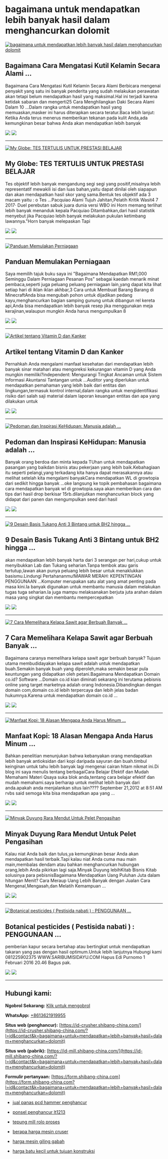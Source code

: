 # bagaimana untuk mendapatkan lebih banyak hasil dalam menghancurkan dolomit

<a href="https://swt.shibang-china.com/?l=id&img&k=bagaimana+untuk+mendapatkan+lebih+banyak+hasil+dalam+menghancurkan+dolomit" target="_blank">![bagaimana untuk mendapatkan lebih banyak hasil dalam menghancurkan dolomit](http://static.shibang-china.com/all-800x300/264.jpg)</a>

## Bagaimana Cara Mengatasi Kutil Kelamin Secara Alami …
Bagaimana Cara Mengatasi Kutil Kelamin Secara Alami Berbicara mengenai penyakit yang satu ini banyak penderita yang sudah melakukan perawatan akan tetapi belum mendapatkan hasil yang maksimal.Hal ini terjadi karena ketidak sabaran dan mengerti25 Cara Menghilangkan Daki Secara Alami Dalam 10 …Dalam rangka untuk mendapatkan hasil yang memuaskan,masker ini harus diterapkan secara teratur.Baca lebih lanjut: Ketika Anda terus menerus memberikan tekanan pada kulit Anda,ada kemungkinan besar bahwa Anda akan mendapatkan lebih banyak


<a href="https://whatsapp.shibangsoft.com/WhatsApp.php" target="_blank" title="WhatsApp">![](http://static.shibang-china.com/icon/whatsapp.png)</a> <a href="https://swt.shibang-china.com/?l=id&icon&k=bagaimana+untuk+mendapatkan+lebih+banyak+hasil+dalam+menghancurkan+dolomit" target="_blank">![](http://static.shibang-china.com/icon/chat-id.png)</a>

---

<a href="https://swt.shibang-china.com/?l=id&img&k=bagaimana+untuk+mendapatkan+lebih+banyak+hasil+dalam+menghancurkan+dolomit" target="_blank">![My Globe: TES TERTULIS UNTUK PRESTASI BELAJAR](http://static.shibang-china.com/all-800x300/394.jpg)</a>

## My Globe: TES TERTULIS UNTUK PRESTASI BELAJAR
Tes objektif lebih banyak mengandung segi segi yang positif,misalnya lebih representatif mewakili isi dan luas bahan,yaitu dapat dinilai oleh siapapun dan akan mendapatkan hasil skor yang sama.Bentuk tes objektif ada 3 macam yaitu : o Tes …Pacquiao Alami Tujuh Jahitan,Pelatih Kritik Wasit4 7 2017· Duel perebutan sabuk juara dunia versi WBO ini Horn memang terlihat lebih banyak menanduk kepala Pacquiao Ditambahkan,dari hasil statistik menyebut jika Pacquiao lebih banyak melakukan pukulan ketimbang lawannya."Horn banyak melepaskan Tapi


<a href="https://whatsapp.shibangsoft.com/WhatsApp.php" target="_blank" title="WhatsApp">![](http://static.shibang-china.com/icon/whatsapp.png)</a> <a href="https://swt.shibang-china.com/?l=id&icon&k=bagaimana+untuk+mendapatkan+lebih+banyak+hasil+dalam+menghancurkan+dolomit" target="_blank">![](http://static.shibang-china.com/icon/chat-id.png)</a>

---

<a href="https://swt.shibang-china.com/?l=id&img&k=bagaimana+untuk+mendapatkan+lebih+banyak+hasil+dalam+menghancurkan+dolomit" target="_blank">![Panduan Memulakan Perniagaan](http://static.shibang-china.com/all-800x300/1481.jpg)</a>

## Panduan Memulakan Perniagaan
Saya memilih tajuk buku saya ini "Bagaimana Mendapatkan RM1,000 Seminggu Dalam Perniagaan Pesanan Pos" sebagai kaedah menarik minat pembaca,seperti juga peluang peluang perniagaan lain,yang dapat kita lihat setiap hari di iklan iklan akhbar,3 Cara untuk Membuat Barang Barang di MinecraftAnda bisa mengubah pohon untuk dijadikan pedang kayu,menghancurkan bagian samping gunung untuk dibangun rel kereta api,Anda bisa mendapatkan lebih banyak resep jika menggunakan meja kerajinan,walaupun mungkin Anda harus mengumpulkan 8


<a href="https://whatsapp.shibangsoft.com/WhatsApp.php" target="_blank" title="WhatsApp">![](http://static.shibang-china.com/icon/whatsapp.png)</a> <a href="https://swt.shibang-china.com/?l=id&icon&k=bagaimana+untuk+mendapatkan+lebih+banyak+hasil+dalam+menghancurkan+dolomit" target="_blank">![](http://static.shibang-china.com/icon/chat-id.png)</a>

---

<a href="https://swt.shibang-china.com/?l=id&img&k=bagaimana+untuk+mendapatkan+lebih+banyak+hasil+dalam+menghancurkan+dolomit" target="_blank">![Artikel tentang Vitamin D dan Kanker](http://static.shibang-china.com/all-800x300/1182.jpg)</a>

## Artikel tentang Vitamin D dan Kanker
Pernahkah Anda mengalami manfaat kesehatan dari mendapatkan lebih banyak sinar matahari atau mengoreksi kekurangan vitamin D yang Anda mungkin memiliki?independent: Mengurangi Tingkat Ancaman untuk Sistem Informasi Akuntansi Tantangan untuk …Auditor yang diperlukan untuk mendapatkan pemahaman yang lebih baik dari entitas dan lingkungan,termasuk kontrol internal,dalam rangka untuk mengidentifikasi risiko dari salah saji material dalam laporan keuangan entitas dan apa yang dilakukan untuk


<a href="https://whatsapp.shibangsoft.com/WhatsApp.php" target="_blank" title="WhatsApp">![](http://static.shibang-china.com/icon/whatsapp.png)</a> <a href="https://swt.shibang-china.com/?l=id&icon&k=bagaimana+untuk+mendapatkan+lebih+banyak+hasil+dalam+menghancurkan+dolomit" target="_blank">![](http://static.shibang-china.com/icon/chat-id.png)</a>

---

<a href="https://swt.shibang-china.com/?l=id&img&k=bagaimana+untuk+mendapatkan+lebih+banyak+hasil+dalam+menghancurkan+dolomit" target="_blank">![Pedoman dan Inspirasi KeHidupan: Manusia adalah …](http://static.shibang-china.com/all-800x300/456.jpg)</a>

## Pedoman dan Inspirasi KeHidupan: Manusia adalah …
Banyak orang berdoa dan minta kepada TUhan untuk mendapatkan pasangan yang baikdan bisnis atau pekerjaan yang lebih baik.Kebahagiaan itu seperti pelangi,yang terkadang kita hanya dapat merasakannya atau melihat setelah kita mengalami banyakCara mendapatkan WL di growtopia dari sedikit hingga banyak …oke langsung ke topik pembahasan bagaimana cara mendapatkan banyak wl di growtopia.saya akan memberikan cara dan tips dari hasil drop berkisar 15rb.dilanjutkan menghancurkan block yang didapat dari panen dan mengumpulkan seed dari hasil


<a href="https://whatsapp.shibangsoft.com/WhatsApp.php" target="_blank" title="WhatsApp">![](http://static.shibang-china.com/icon/whatsapp.png)</a> <a href="https://swt.shibang-china.com/?l=id&icon&k=bagaimana+untuk+mendapatkan+lebih+banyak+hasil+dalam+menghancurkan+dolomit" target="_blank">![](http://static.shibang-china.com/icon/chat-id.png)</a>

---

<a href="https://swt.shibang-china.com/?l=id&img&k=bagaimana+untuk+mendapatkan+lebih+banyak+hasil+dalam+menghancurkan+dolomit" target="_blank">![9 Desain Basis Tukang Anti 3 Bintang untuk BH2 hingga …](http://static.shibang-china.com/all-800x300/1502.jpg)</a>

## 9 Desain Basis Tukang Anti 3 Bintang untuk BH2 hingga …
akan mendapatkan lebih banyak harta dari 3 serangan per hari,cukup untuk menyibukkan Lab dan Tukang seharian.Tanpa tembok atau garis tertutup,lawan akan punya peluang lebih besar untuk menaklukkan basismu.Lindungi Pertahananmu!MAWAR MERAH: KEPENTINGAN PENGGUNAAN …Komputer merupakan satu alat yang amat penting pada masa kini.Ia banyak digunakan untuk membantu manusia dalam melakukan tugas tuga seharian.Ia juga mampu melaksanakan berjuta juta arahan dalam masa yang singkat dan membantu mempercepatkan


<a href="https://whatsapp.shibangsoft.com/WhatsApp.php" target="_blank" title="WhatsApp">![](http://static.shibang-china.com/icon/whatsapp.png)</a> <a href="https://swt.shibang-china.com/?l=id&icon&k=bagaimana+untuk+mendapatkan+lebih+banyak+hasil+dalam+menghancurkan+dolomit" target="_blank">![](http://static.shibang-china.com/icon/chat-id.png)</a>

---

<a href="https://swt.shibang-china.com/?l=id&img&k=bagaimana+untuk+mendapatkan+lebih+banyak+hasil+dalam+menghancurkan+dolomit" target="_blank">![7 Cara Memelihara Kelapa Sawit agar Berbuah Banyak …](http://static.shibang-china.com/all-800x300/996.jpg)</a>

## 7 Cara Memelihara Kelapa Sawit agar Berbuah Banyak …
Bagaimana caranya memelihara kelapa sawit agar berbuah banyak? Tujuan utama membudidayakan kelapa sawit adalah untuk mendapatkan buah.Semakin banyak buah yang diperoleh,maka semakin besar pula keuntungan yang didapatkan oleh petani.Bagaimana Mendapatkan Domain co.id? Software …Domain co.id kian diminati sekarang ini terutama pebisnis online yang target marketnya adalah orang Indonesia.Dibandingkan dengan domain com,domain co.id lebih terpercaya dan lebih jelas badan hukumnya.Karena untuk mendapatkan domain co.id …


<a href="https://whatsapp.shibangsoft.com/WhatsApp.php" target="_blank" title="WhatsApp">![](http://static.shibang-china.com/icon/whatsapp.png)</a> <a href="https://swt.shibang-china.com/?l=id&icon&k=bagaimana+untuk+mendapatkan+lebih+banyak+hasil+dalam+menghancurkan+dolomit" target="_blank">![](http://static.shibang-china.com/icon/chat-id.png)</a>

---

<a href="https://swt.shibang-china.com/?l=id&img&k=bagaimana+untuk+mendapatkan+lebih+banyak+hasil+dalam+menghancurkan+dolomit" target="_blank">![Manfaat Kopi: 18 Alasan Mengapa Anda Harus Minum …](http://static.shibang-china.com/all-800x300/1142.jpg)</a>

## Manfaat Kopi: 18 Alasan Mengapa Anda Harus Minum …
Bahkan penelitian menunjukan bahwa kebanyakan orang mendapatkan lebih banyak antioksidan dari kopi daripada sayuran dan buah.timbul keinginan untuk tahu lebih banyak lagi mengenai cairan hitam nikmat ini.Di blog ini saya menulis tentang berbagaiCara Belajar Efektif dan Mudah Memahami Materi Qsaya suka blok anda,tentang cara belajar efektif dan mudah memahami.saya berharap untuk melihat lebih banyak dari anda.apakah anda menjalankan situs lain???? September 21,2012 at 8:51 AM rvbs said semoga kita bisa mendapatkan apa yang …


<a href="https://whatsapp.shibangsoft.com/WhatsApp.php" target="_blank" title="WhatsApp">![](http://static.shibang-china.com/icon/whatsapp.png)</a> <a href="https://swt.shibang-china.com/?l=id&icon&k=bagaimana+untuk+mendapatkan+lebih+banyak+hasil+dalam+menghancurkan+dolomit" target="_blank">![](http://static.shibang-china.com/icon/chat-id.png)</a>

---

<a href="https://swt.shibang-china.com/?l=id&img&k=bagaimana+untuk+mendapatkan+lebih+banyak+hasil+dalam+menghancurkan+dolomit" target="_blank">![Minyak Duyung Rara Mendut Untuk Pelet Pengasihan](http://static.shibang-china.com/all-800x300/664.jpg)</a>

## Minyak Duyung Rara Mendut Untuk Pelet Pengasihan
Kalau niat Anda baik dan tulus,ya kemungkinan besar Anda akan mendapatkan hasil terbaik.Tapi kalau niat Anda cuma mau main main,membalas dendam atau bahkan menghancurkan hubungan orang,lebih Anda pikirkan lagi saja.Minyak Duyung lebihKitab Bisnis Kitab solusinya para pebisnisBagaimana Mendapatkan Uang Puluhan Juta dalam hitungan Menit? Cara Meraup Uang Lebih Banyak dengan Jualan Cara Mengenal,Mengasah,dan Melatih Kemampuan …


<a href="https://whatsapp.shibangsoft.com/WhatsApp.php" target="_blank" title="WhatsApp">![](http://static.shibang-china.com/icon/whatsapp.png)</a> <a href="https://swt.shibang-china.com/?l=id&icon&k=bagaimana+untuk+mendapatkan+lebih+banyak+hasil+dalam+menghancurkan+dolomit" target="_blank">![](http://static.shibang-china.com/icon/chat-id.png)</a>

---

<a href="https://swt.shibang-china.com/?l=id&img&k=bagaimana+untuk+mendapatkan+lebih+banyak+hasil+dalam+menghancurkan+dolomit" target="_blank">![Botanical pesticides ( Pestisida nabati ) : PENGGUNAAN …](http://static.shibang-china.com/all-800x300/871.jpg)</a>

## Botanical pesticides ( Pestisida nabati ) : PENGGUNAAN …
pemberian kapur secara bertahap atau bertingkat untuk mendapatkan takaran yang pas dengan hasil optimum.Untuk lebih lanjutnya Hubungi kami 081225902375 WWW.SARIBUMISIDAYU.COM Hapus Edi Purnomo 1 Februari 2016 20.46 Bagus pak.

<a href="https://whatsapp.shibangsoft.com/WhatsApp.php" target="_blank" title="WhatsApp">![](http://static.shibang-china.com/icon/whatsapp.png)</a> <a href="https://swt.shibang-china.com/?l=id&icon&k=bagaimana+untuk+mendapatkan+lebih+banyak+hasil+dalam+menghancurkan+dolomit" target="_blank">![](http://static.shibang-china.com/icon/chat-id.png)</a>

---
## Hubungi kami:

**Ngobrol Sekarang:** [Klik untuk mengobrol](https://swt.shibang-china.com?l=id&contact&k=bagaimana+untuk+mendapatkan+lebih+banyak+hasil+dalam+menghancurkan+dolomit)

**WhatsApp:**  [+8613621919955](https://whatsapp.shibangsoft.com/WhatsApp.php)

**Situs web (penghancur):** [https://id-crusher.shibang-china.com/](https://id-crusher.shibang-china.com/?l=id&contact&k=bagaimana+untuk+mendapatkan+lebih+banyak+hasil+dalam+menghancurkan+dolomit)

**Situs web (pabrik):** [https://id-mill.shibang-china.com/](https://id-mill.shibang-china.com/?l=id&contact&k=bagaimana+untuk+mendapatkan+lebih+banyak+hasil+dalam+menghancurkan+dolomit)

**Formulir pertanyaan:** [https://form.shibang-china.com](https://form.shibang-china.com?l=id&contact&k=bagaimana+untuk+mendapatkan+lebih+banyak+hasil+dalam+menghancurkan+dolomit)

* [jual panas pcd hammer penghancur](../21/jual%20panas%20pcd%20hammer%20penghancur.md)

* [ponsel penghancur lt1213](../30/ponsel%20penghancur%20lt1213.md)

* [tepung mill rolo proses](../26/tepung%20mill%20rolo%20proses.md)

* [berapa harga mesin cruser](../25/berapa%20harga%20mesin%20cruser.md)

* [harga mesin giling gabah](../22/harga%20mesin%20giling%20gabah.md)

* [harga batu kecil untuk tujuan konstruksi](../29/harga%20batu%20kecil%20untuk%20tujuan%20konstruksi.md)